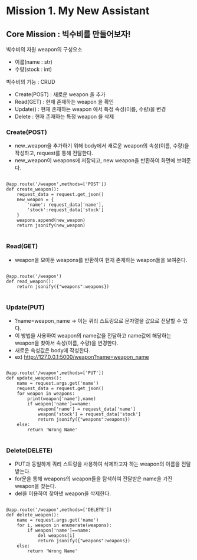 # Mission 1. My New Assistant
## Core Mission : 빅수비를 만들어보자!
    
빅수비의 자원 weapon의 구성요소  
- 이름(name : str)
- 수량(stock : int)
  
빅수비의 기능 : CRUD
- Create(POST) : 새로운 weapon 을 추가
- Read(GET) : 현재 존재하는 weapon 을 확인
- Update() : 현재 존재하는 weapon 에서 특정 속성(이름, 수량)을 변경
- Delete : 현재 존재하는 특정 weapon 을 삭제


### Create(POST) 
- new_weapon을 추가하기 위해 body에서 새로운 weapon의 속성(이름, 수량)을 작성하고, request를 통해 전달한다.
- new_weapon이 weapons에 저장되고, new weapon을 반환하여 화면에 보여준다.
<pre>
<code>
@app.route('/weapon',methods=['POST'])
def create_weapon():
    request_data = request.get_json() 
    new_weapon = {
        'name': request_data['name'],
        'stock':request_data['stock']
    }
    weapons.append(new_weapon)
    return jsonify(new_weapon)
</code>
</pre>

### Read(GET) 
- weapon을 모아둔 weapons를 반환하여 현재 존재하는 weapon들을 보여준다.
<pre>
<code>
@app.route('/weapon') 
def read_weapon():
    return jsonify({"weapons":weapons})
</code>
</pre>

### Update(PUT) 
- ?name=weapon_name -> 이는 쿼리 스트링으로 문자열을 값으로 전달할 수 있다. 
- 이 방법을 사용하여 weapon의 name값을 전달하고 name값에 해당하는 weapon을 찾아서 속성(이름, 수량)을 변경한다.
- 새로운 속성값은 body에 작성한다.
- ex) http://127.0.0.1:5000/weapon?name=weapon_name
<pre>
<code>
@app.route('/weapon',methods=['PUT'])
def update_weapons():
    name = request.args.get('name')
    request_data = request.get_json()
    for weapon in weapons:
        print(weapon['name'],name)
        if weapon['name']==name:
            weapon['name'] = request_data['name']
            weapon['stock'] = request_data['stock']
            return jsonify({"weapons":weapons})
    else:
        return 'Wrong Name'
</code>
</pre>
### Delete(DELETE) 
- PUT과 동일하게 쿼리 스트링을 사용하여 삭제하고자 하는 weapon의 이름을 전달받는다.
- for문을 통해 weapons의 weapon들을 탐색하여 전달받은 name을 가진 weapon을 찾는다.
- del을 이용하여 찾아낸 weapon을 삭제한다.
<pre>
<code>
@app.route('/weapon',methods=['DELETE']) 
def delete_weapon():
    name = request.args.get('name')
    for i, weapon in enumerate(weapons):
        if weapon['name']==name:
            del weapons[i]
            return jsonify({"weapons":weapons})
    else:
        return 'Wrong Name'
</code>
</pre>